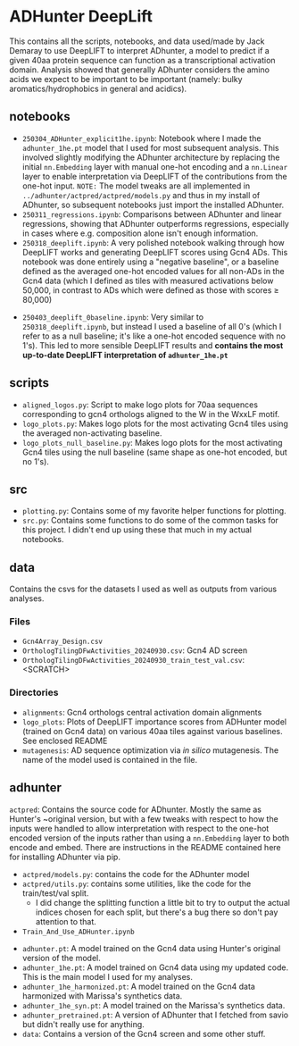 # ADHunter DeepLift
This contains all the scripts, notebooks, and data used/made by Jack Demaray to use DeepLIFT to interpret ADhunter, a model to predict if a given 40aa protein sequence can function as a transcriptional activation domain. Analysis showed that generally ADhunter considers the amino acids we expect to be important to be important (namely: bulky aromatics/hydrophobics in general and acidics).


## notebooks 
- `250304_ADHunter_explicit1he.ipynb`: Notebook where I made the `adhunter_1he.pt` model that I used for most subsequent analysis. This involved slightly modifying the ADhunter architecture by replacing the initial `nn.Embedding` layer with manual one-hot encoding and a `nn.Linear` layer to enable interpretation via DeepLIFT of the contributions from the one-hot input. `NOTE:` The model tweaks are all implemented in `../adhunter/actpred/actpred/models.py` and thus in my install of ADhunter, so subsequent notebooks just import the installed ADhunter. 
- `250311_regressions.ipynb`: Comparisons between ADhunter and linear regressions, showing that ADhunter outperforms regressions, especially in cases where e.g. composition alone isn't enough information.
- `250318_deeplift.ipynb`: A very polished notebook walking through how DeepLIFT works and generating DeepLIFT scores using Gcn4 ADs. This notebook was done entirely using a "negative baseline", or a baseline defined as the averaged one-hot encoded values for all non-ADs in the Gcn4 data (which I defined as tiles with measured activations below 50,000, in contrast to ADs which were defined as those with scores $\geq$ 80,000)
<!-- - `250319_adhunter_other_datasets.ipynb` -->
- `250403_deeplift_0baseline.ipynb`: Very similar to `250318_deeplift.ipynb`, but instead I used a baseline of all 0's (which I refer to as a null baseline; it's like a one-hot encoded sequence with no 1's). This led to more sensible DeepLIFT results and **contains the most up-to-date DeepLIFT interpretation of `adhunter_1he.pt`**

## scripts
- `aligned_logos.py`: Script to make logo plots for 70aa sequences corresponding to 
gcn4 orthologs aligned to the W in the WxxLF motif. 
- `logo_plots.py`: Makes logo plots for the most activating Gcn4 tiles using 
the averaged non-activating baseline. 
- `logo_plots_null_baseline.py`: Makes logo plots for the most activating Gcn4 tiles using the null baseline (same shape as one-hot encoded, but no 1's). 

## src
- `plotting.py`: Contains some of my favorite helper functions for plotting.
- `src.py`: Contains some functions to do some of the common tasks for this 
project. I didn't end up using these that much in my actual notebooks.

## data
Contains the csvs for the datasets I used as well as outputs from various
analyses. 
### Files
- `Gcn4Array_Design.csv`
- `OrthologTilingDFwActivities_20240930.csv`: Gcn4 AD screen
- `OrthologTilingDFwActivities_20240930_train_test_val.csv`: \<SCRATCH>

### Directories
- `alignments`: Gcn4 orthologs central activation domain alignments
- `logo_plots`: Plots of DeepLIFT importance scores from ADHunter model (trained on Gcn4 data) on various 40aa tiles against various baselines. See enclosed README
- `mutagenesis`: AD sequence optimization via *in silico* mutagenesis. The name of the model used is contained in the file. 

## adhunter
`actpred`: Contains the source code for ADhunter. Mostly the same as Hunter's ~original
version, but with a few tweaks with respect to how the inputs were handled
to allow interpretation with respect to the one-hot encoded version of the 
inputs rather than using a `nn.Embedding` layer to both encode and embed. There
are instructions in the README contained here for installing ADhunter via pip.
- `actpred/models.py`: contains the code for the ADhunter model
- `actpred/utils.py`: contains some utilities, like the code for the 
train/test/val split. 
  - I did change the splitting function a little bit to try to output 
the actual indices chosen for each split, but there's a bug there so don't
pay attention to that. 
- `Train_And_Use_ADHunter.ipynb`
<!-- - `actcnn_model.onnx` -->
<!-- - `actpred` -->
- `adhunter.pt`: A model trained on the Gcn4 data using Hunter's original version
of the model.
- `adhunter_1he.pt`: A model trained on Gcn4 data using my updated code. This is 
the main model I used for my analyses.
- `adhunter_1he_harmonized.pt`: A model trained on the Gcn4 data harmonized with
Marissa's synthetics data. 
- `adhunter_1he_syn.pt`: A model trained on the Marissa's synthetics data. 
- `adhunter_pretrained.pt`: A version of ADhunter that I fetched from savio
but didn't really use for anything.
- `data`: Contains a version of the Gcn4 screen and some other stuff. 
<!-- - `logs`
- `models` -->
